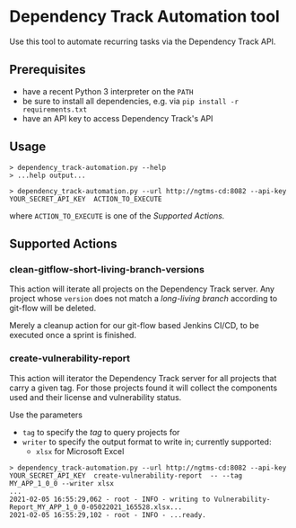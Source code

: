 # Dependency Track Automation tool
Use this tool to automate recurring tasks via the Dependency Track API.

## Prerequisites
- have a recent Python 3 interpreter on the `PATH`
- be sure to install all dependencies, e.g. via `pip install -r requirements.txt`
- have an API key to access Dependency Track's API

## Usage
```
> dependency_track-automation.py --help
> ...help output...

> dependency_track-automation.py --url http://ngtms-cd:8082 --api-key YOUR_SECRET_API_KEY  ACTION_TO_EXECUTE
```

where `ACTION_TO_EXECUTE` is one of the _Supported Actions._

## Supported Actions

### clean-gitflow-short-living-branch-versions
This action will iterate all projects on the Dependency Track server. Any project whose `version`
does not match a _long-living branch_ according to git-flow will be deleted.

Merely a cleanup action for our git-flow based Jenkins CI/CD, to be executed once a sprint is
finished.

### create-vulnerability-report
This action will iterator the Dependency Track server for all projects that carry a given tag. For those projects found
it will collect the components used and their license and vulnerability status.

Use the parameters
- `tag` to specify the _tag_ to query projects for
- `writer` to specify the output format to write in; currently supported:
    - `xlsx` for Microsoft Excel

```
> dependency_track-automation.py --url http://ngtms-cd:8082 --api-key YOUR_SECRET_API_KEY  create-vulnerability-report  -- --tag MY_APP_1_0_0 --writer xlsx
...
2021-02-05 16:55:29,062 - root - INFO - writing to Vulnerability-Report_MY_APP_1_0_0-05022021_165528.xlsx...
2021-02-05 16:55:29,102 - root - INFO - ...ready.
```
